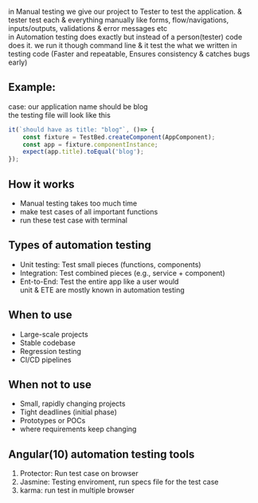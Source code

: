 in Manual testing we give our project to Tester to test the application. & tester test each & everything manually like forms, flow/navigations, inputs/outputs, validations & error messages etc    
in Automation testing does exactly but instead of a person(tester) code does it. we run it though command line & it test the what we written in testing code (Faster and repeatable, Ensures consistency & catches bugs early)  
## Example:  
case: our application name should be blog  
the testing file will look like this  
```typescript
it(`should have as title: "blog"`, ()=> {
    const fixture = TestBed.createComponent(AppComponent);
    const app = fixture.componentInstance;
    expect(app.title).toEqual('blog');
});
```

## How it works  
- Manual testing takes too much time
- make test cases of all important functions
- run these test case with terminal

## Types of automation testing  
- Unit testing: Test small pieces (functions, components)    
- Integration: Test combined pieces (e.g., service + component)   
- Ent-to-End: Test the entire app like a user would  
unit & ETE are mostly known in automation testing  

## When to use  
- Large-scale projects
- Stable codebase
- Regression testing
- CI/CD pipelines  

## When not to use  
- Small, rapidly changing projects
- Tight deadlines (initial phase)
- Prototypes or POCs
- where requirements keep changing    

## Angular(10) automation testing tools  
1. Protector: Run test case on browser  
2. Jasmine: Testing enviroment, run specs file for the test case  
3. karma: run test in multiple browser  